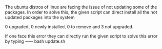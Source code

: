 The ubuntu distros of linux are facing the issue of not updating some of the packages.
In order to solve this, the given script can direct install all the not updated packages into the system

0 upgraded, 0 newly installed, 0 to remove and 3 not upgraded.

 If one face this error they can directly run the given script to solve this error by typing ----  bash update.sh
